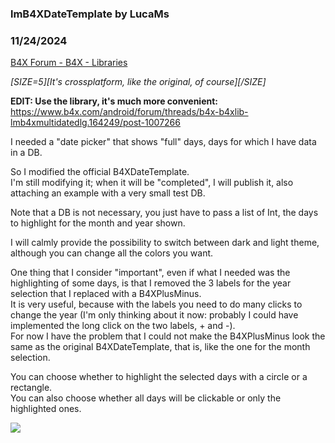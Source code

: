 ###  lmB4XDateTemplate by LucaMs
### 11/24/2024
[B4X Forum - B4X - Libraries](https://www.b4x.com/android/forum/threads/164207/)

*[SIZE=5][It's crossplatform, like the original, of course][/SIZE]*  
  
  
**EDIT: Use the library, it's much more convenient:**  
<https://www.b4x.com/android/forum/threads/b4x-b4xlib-lmb4xmultidatedlg.164249/post-1007266>  
  
  
I needed a "date picker" that shows "full" days, days for which I have data in a DB.  
  
So I modified the official B4XDateTemplate.  
I'm still modifying it; when it will be "completed", I will publish it, also attaching an example with a very small test DB.  
  
Note that a DB is not necessary, you just have to pass a list of Int, the days to highlight for the month and year shown.  
  
I will calmly provide the possibility to switch between dark and light theme, although you can change all the colors you want.  
  
One thing that I consider "important", even if what I needed was the highlighting of some days, is that I removed the 3 labels for the year selection that I replaced with a B4XPlusMinus.  
It is very useful, because with the labels you need to do many clicks to change the year (I'm only thinking about it now: probably I could have implemented the long click on the two labels, + and -).  
For now I have the problem that I could not make the B4XPlusMinus look the same as the original B4XDateTemplate, that is, like the one for the month selection.  
  
You can choose whether to highlight the selected days with a circle or a rectangle.  
You can also choose whether all days will be clickable or only the highlighted ones.  
  
  
![](https://www.b4x.com/android/forum/attachments/158778)